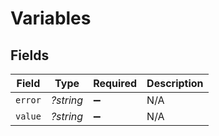 # Variables


## Fields

| Field              | Type               | Required           | Description        |
| ------------------ | ------------------ | ------------------ | ------------------ |
| `error`            | *?string*          | :heavy_minus_sign: | N/A                |
| `value`            | *?string*          | :heavy_minus_sign: | N/A                |